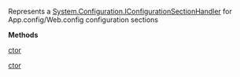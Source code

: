 Represents a [System.Configuration.IConfigurationSectionHandler](System.Configuration.IConfigurationSectionHandler) for App.config/Web.config configuration sections

**Methods**

[ctor](Bifrost.Configuration.BifrostConfigHandler.ctor)


[ctor](Bifrost.Configuration.BifrostConfigHandler.ctor)
